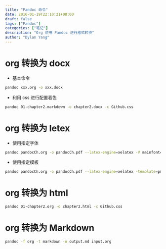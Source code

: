```yaml
---
title: "Pandoc 命令"
date: 2016-01-19T22:10:21+08:00
draft: false
tags: ["Pandoc"]
categories: ["笔记"]
description: "Org 使用 Pandoc 进行格式转换"
author: "Dylan Yang"
---
```


# org 转换为 docx
- 基本命令
``` sh
pandoc xxx.org -o xxx.docx
```
- 利用 css 进行配置着色
``` sh
pandoc 01-chapter2.markdown -o chapter2.docx -c Github.css
```
# org 转换为 letex
- 使用指定字体
``` sh
pandoc pandocCh.org -o pandocCh.pdf --latex-engine=xelatex -V mainfont="SimSun"
```
- 使用指定模板
``` sh
pandoc pandocCh.org -o pandocCh.pdf --latex-engine=xelatex -template=pm-template.latex
```
# org 转换为 html
``` sh
pandoc 01-chapter2.org -o chapter2.html -c Github.css
```
# org 转换为 Markdown
``` sh
pandoc -f org -t markdown -o output.md input.org
```
